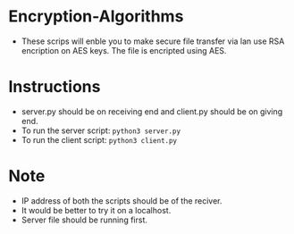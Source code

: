 # Encryption-Algorithms
- These scrips will enble you to make secure file transfer via lan use RSA encription on AES keys.
The file is encripted using AES.
# Instructions
- server.py should be on receiving end and client.py should be on giving end.<br />
- To run the server script: `python3 server.py` <br />
- To run the client script: `python3 client.py` <br />
# Note
- IP address of both the scripts should be of the reciver.
- It would be better to try it on a localhost.
- Server file should be running first.
